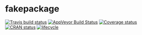 
<!-- README.md is generated from README.Rmd. Please edit that file -->

# fakepackage

[![Travis build
status](https://travis-ci.org/fakeorg/fakepackage.svg?branch=master)](https://travis-ci.org/fakeorg/fakepackage)
[![AppVeyor Build
Status](https://ci.appveyor.com/api/projects/status/github/fakeorg/fakepackage?branch=master&svg=true)](https://ci.appveyor.com/project/fakeorg/fakepackage)
[![Coverage
status](https://codecov.io/gh/fakeorg/fakepackage/branch/master/graph/badge.svg)](https://codecov.io/github/fakeorg/fakepackage?branch=master)
[![CRAN
status](http://www.r-pkg.org/badges/version/fakepackage)](https://cran.r-project.org/package=fakepackage)
[![lifecycle](https://img.shields.io/badge/lifecycle-stable-brightgreen.svg)](https://www.tidyverse.org/lifecycle/#stable)
